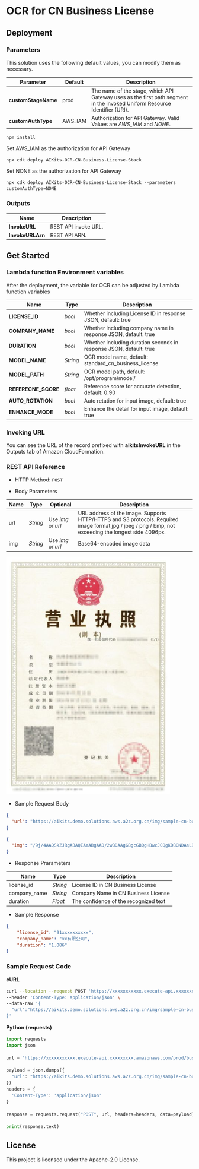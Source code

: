 # OCR for CN Business License

## Deployment

### Parameters

This solution uses the following default values, you can modify them as necessary.

|  Parameter   |  Default |  Description |
|  ----------  | ---------| -----------  |
| **customStageName**  | prod | The name of the stage, which API Gateway uses as the first path segment in the invoked Uniform Resource Identifier (URI).|
| **customAuthType**    | AWS_IAM    | Authorization for API Gateway. Valid Values are *AWS_IAM* and *NONE*. |

```
npm install
```

Set AWS_IAM as the authorization for API Gateway
```
npx cdk deploy AIKits-OCR-CN-Business-License-Stack
```

Set NONE as the authorization for API Gateway
```
npx cdk deploy AIKits-OCR-CN-Business-License-Stack --parameters customAuthType=NONE
```

### Outputs

|  Name   |  Description |
|  -------|  ----------- |
| **InvokeURL**  | REST API invoke URL. |
| **InvokeURLArn** | REST API ARN. |

## Get Started

###  Lambda function Environment variables
After the deployment, the variable for OCR can be adjusted by Lambda function variables

| **Name**  | **Type**  |  **Description**  |
|----------|-----------|------------|
|**LICENSE_ID**    |*bool*   |Whether including License ID in response JSON, default: true |
|**COMPANY_NAME**    |*bool*   |Whether including company name in response JSON, default: true |
|**DURATION**    |*bool*   |Whether including duration seconds in response JSON, default: true |
|**MODEL_NAME**    |*String*   |OCR model name, default: standard_cn_business_license |
|**MODEL_PATH**    |*String*   |OCR model path, default: /opt/program/model/ |
|**REFERECNE_SCORE**    |*float*   |Reference score for accurate detection, default: 0.90|
|**AUTO_ROTATION**    |*bool*   |Auto retation for input image, default: true |
|**ENHANCE_MODE**    |*bool*   |Enhance the detail for input image, default: true |

### Invoking URL

You can see the URL of the record prefixed with **aikitsInvokeURL** in the Outputs tab of Amazon CloudFormation.

### REST API Reference

- HTTP Method: `POST`

- Body Parameters

| **Name**  | **Type**  | **Optional** |  **Description**  |
|----------|-----------|------------|------------|
|url&nbsp;&nbsp;&nbsp;&nbsp;       |*String*     |Use *img* or *url* | URL address of the image. Supports HTTP/HTTPS and S3 protocols. Required image format jpg / jpeg / png / bmp, not exceeding the longest side 4096px.|
|img       |*String*     |Use *img* or *url*|Base64-encoded image data|

![Sample Image](doc/ocr-sample-cn-license.jpg)

- Sample Request Body 

``` json
{
  "url": "https://aikits.demo.solutions.aws.a2z.org.cn/img/sample-cn-business-license.jpg"
}
```

``` json
{
  "img": "/9j/4AAQSkZJRgABAQEAYABgAAD/2wBDAAgGBgcGBQgHBwcJCQgKDBQNDAsLDBkSEw8UHRofHh0aHBwgJC4nICIsIxwcKDcpLDAxNDQ0Hyc5PTgyPC4zNDL/……"
}
```

- Response Prarameters

| **Name**  | **Type**  |  **Description**  |
|----------|-----------|------------|
|license_id    |*String*   |License ID in CN Business License |
|company_name |*String*     |Company Name in CN Business License|
|duration    |*Float*   |The confidence of the recognized text|

- Sample Response
``` json
{
    "license_id": "91xxxxxxxxxx",
    "company_name": "xx有限公司",
    "duration": "1.086"
}
```

###  Sample Request Code

**cURL**
``` bash
curl --location --request POST 'https://xxxxxxxxxxx.execute-api.xxxxxxxxx.amazonaws.com/prod/business-license' \
--header 'Content-Type: application/json' \
--data-raw '{
  "url":"https://aikits.demo.solutions.aws.a2z.org.cn/img/sample-cn-business-license.jpg"
}'
```

**Python (requests)**
``` python
import requests
import json

url = "https://xxxxxxxxxxx.execute-api.xxxxxxxxx.amazonaws.com/prod/business-license"

payload = json.dumps({
  "url": "https://aikits.demo.solutions.aws.a2z.org.cn/img/sample-cn-business-license.jpg"
})
headers = {
  'Content-Type': 'application/json'
}

response = requests.request("POST", url, headers=headers, data=payload)

print(response.text)

```

## License

This project is licensed under the Apache-2.0 License.